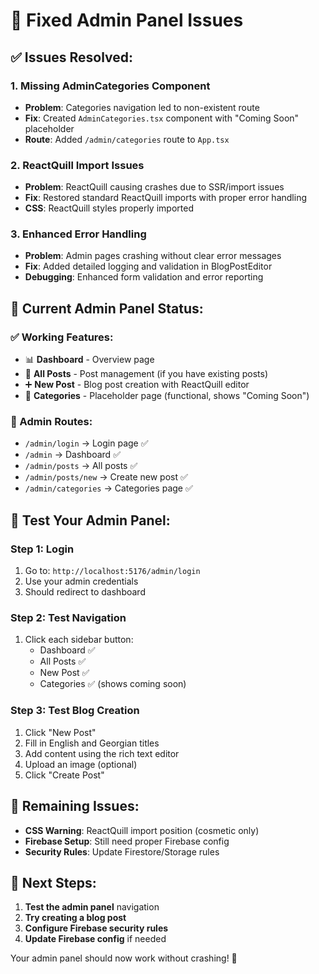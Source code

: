 # 🚀 **Fixed Admin Panel Issues**

## ✅ **Issues Resolved:**

### **1. Missing AdminCategories Component**
- **Problem**: Categories navigation led to non-existent route
- **Fix**: Created `AdminCategories.tsx` component with "Coming Soon" placeholder
- **Route**: Added `/admin/categories` route to `App.tsx`

### **2. ReactQuill Import Issues**
- **Problem**: ReactQuill causing crashes due to SSR/import issues
- **Fix**: Restored standard ReactQuill imports with proper error handling
- **CSS**: ReactQuill styles properly imported

### **3. Enhanced Error Handling**
- **Problem**: Admin pages crashing without clear error messages
- **Fix**: Added detailed logging and validation in BlogPostEditor
- **Debugging**: Enhanced form validation and error reporting

## 🎯 **Current Admin Panel Status:**

### **✅ Working Features:**
- 📊 **Dashboard** - Overview page
- 📝 **All Posts** - Post management (if you have existing posts)
- ➕ **New Post** - Blog post creation with ReactQuill editor
- 📁 **Categories** - Placeholder page (functional, shows "Coming Soon")

### **🔧 Admin Routes:**
- `/admin/login` → Login page ✅
- `/admin` → Dashboard ✅
- `/admin/posts` → All posts ✅
- `/admin/posts/new` → Create new post ✅
- `/admin/categories` → Categories page ✅

## 🧪 **Test Your Admin Panel:**

### **Step 1: Login**
1. Go to: `http://localhost:5176/admin/login`
2. Use your admin credentials
3. Should redirect to dashboard

### **Step 2: Test Navigation**
1. Click each sidebar button:
   - Dashboard ✅
   - All Posts ✅
   - New Post ✅
   - Categories ✅ (shows coming soon)

### **Step 3: Test Blog Creation**
1. Click "New Post"
2. Fill in English and Georgian titles
3. Add content using the rich text editor
4. Upload an image (optional)
5. Click "Create Post"

## 🐛 **Remaining Issues:**
- **CSS Warning**: ReactQuill import position (cosmetic only)
- **Firebase Setup**: Still need proper Firebase config
- **Security Rules**: Update Firestore/Storage rules

## 🚀 **Next Steps:**
1. **Test the admin panel** navigation
2. **Try creating a blog post**
3. **Configure Firebase security rules**
4. **Update Firebase config** if needed

Your admin panel should now work without crashing! 🎉
